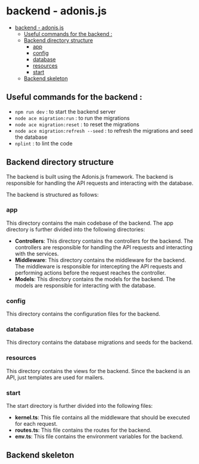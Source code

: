 # backend - adonis.js

- [backend - adonis.js](#backend---adonisjs)
  - [Useful commands for the backend :](#useful-commands-for-the-backend-)
  - [Backend directory structure](#backend-directory-structure)
    - [app](#app)
    - [config](#config)
    - [database](#database)
    - [resources](#resources)
    - [start](#start)
  - [Backend skeleton](#backend-skeleton)


## Useful commands for the backend :

- `npm run dev` : to start the backend server
- `node ace migration:run` : to run the migrations
- `node ace migration:reset` : to reset the migrations
- `node ace migration:refresh --seed` : to refresh the migrations and seed the database
- `nplint` : to lint the code

## Backend directory structure

The backend is built using the Adonis.js framework. The backend is responsible for handling the API requests and interacting with the database.

The backend is structured as follows:

### app

This directory contains the main codebase of the backend. The app directory is further divided into the following directories:

- **Controllers**: This directory contains the controllers for the backend. The controllers are responsible for handling the API requests and interacting with the services.
- **Middleware**: This directory contains the middleware for the backend. The middleware is responsible for intercepting the API requests and performing actions before the request reaches the controller.
- **Models**: This directory contains the models for the backend. The models are responsible for interacting with the database.

### config

This directory contains the configuration files for the backend.

### database

This directory contains the database migrations and seeds for the backend.

### resources

This directory contains the views for the backend. Since the backend is an API, just templates are used for mailers.

### start

The start directory is further divided into the following files:

- **kernel.ts**: This file contains all the middleware that should be executed for each request.
- **routes.ts**: This file contains the routes for the backend.
- **env.ts**: This file contains the environment variables for the backend.

## Backend skeleton

